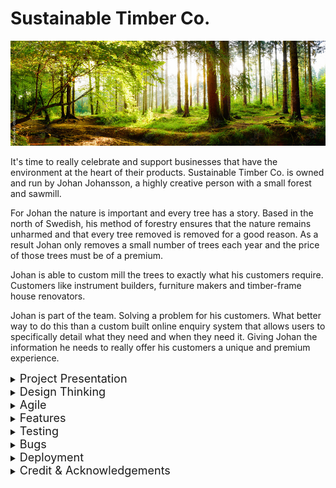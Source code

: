 # Sustainable Timber Co. 

![alt text](static/images/about_hero.jpg)

It's time to really celebrate and support businesses that have the environment at the heart of their products. Sustainable Timber Co. is owned and run by Johan Johansson, a highly creative person with a small forest and sawmill.

For Johan the nature is important and every tree has a story. Based in the north of Swedish, his method of forestry ensures that the nature remains unharmed and that every tree removed is removed for a good reason. As a result Johan only removes a small number of trees each year and the price of those trees must be of a premium. 

Johan is able to custom mill the trees to exactly what his customers require. Customers like instrument builders, furniture makers and timber-frame house renovators. 

Johan is part of the team. Solving a problem for his customers. What better way to do this than a custom built online enquiry system that allows users to specifically detail what they need and when they need it. Giving Johan the information he needs to really offer his customers a unique and premium experience.  

<details><summary><font size="4">Project Presentation</font></summary>

### Presentation of the project
Custom Timber Co. is a small company up in the north of Sweden that specialise in custom milled timber, owned by Johan, a guy who is passionate about the nature and the environment. This website is connecting Johan to his customers and helping communication in a modern and effective way.

### Overview of the development journey
Before I begin documenting this projects development I wanted to highlight that this project really did help me understand the effectiveness of 'agile' and that my original planning proposed the creation of a two database system  - but early into development I understood that this was not going to work and so I privotted the project and created a really great solution. I will document this later within my documentation. But I felt it important to make the reader away. 
</details>


<details><summary><font size="4">Design Thinking</font></summary>

### The company
This is based on a real-life company in the North of Sweden. For these small sawmills it is currently hard for them to connect with customers, without having a custom made website and backend. Often enquires and communications are done via Facebook or some-kind of primitive local online market place. 

### Customer Interviews
![alt text](readme_media/interview1.png)
![alt text](readme_media/interview2.png)
![alt text](readme_media/interview3.png)
I spoke with several people who worked made custom wood products, that I know would need to buy timber. 


### Research
Brain Storm 1 - General ideas for the website
![alt text](readme_media/brain_storm.png)
Brain Storm 2 - Focusing in on viable ideas
![alt text](readme_media/brain_storm2.png)
The projects - Persona
![alt text](readme_media/research_persona.png)

Much research was carried out. I visited the sawmill and spoke with the owner about his needs and desires.

### Video Proposal
Here is my mock proposal video, which I used to shape up the project before starting development. 

[![Watch the video](https://i.imgur.com/vKb2F1B.png)](https://youtu.be/HH_DNE370Mw)

### Wireframes
My original wireframes for the project look a little different to the finished project. These evolved as the project progressed. 

### Planning & Design
My original plan was to use two databases but this was later simplified to one database linked to the users primary key. 

</details>

<details><summary><font size="4">Agile</font></summary>

<details><summary>User Stories
</summary>
I generated over 100 user stories in developing this project. I made use of the 'project' feature within GitHub to manage the ordering and completion. 
</details>

<details><summary>Story Points & Sprints
</summary>
My allocation and valuing of story points moved a little as the project progressed. I completed my first sprint and re-assessed the value of 1 story point - After the first week of development I was confident on the value of one story point. For me this was a User Story that I knew how to complete and required little background research. 

Sprint lengths changed depending on my work/ study hours for that day or week of production. This would be much easier with a standard 40hr week, but I did feel that it was useful to apply sprints to my work even when working alone and studying as I do, as it helped me set goals for sections of the projects development.
</details>



<details><summary>Epics into User Stories
</summary>
I have two examples of where I have set epics and then broken them down into User Stories. 
- Final design
- Documentation
</details>



<details><summary>Timeline - Development
</summary>
I have put together a small time line to document the progress of the project from start to end. This highlights my sprints and allocation of story points etc.
</details>

</details>

<details><summary><font size="4">Features</font></summary>

### Existing Features

<details><summary>Navigation</summary>

- Responsive design
- Displays custom menu for logged in user
- Display custom menu for Admin (Superuser)
- Displays status of user login - logged out

</details>

<details><summary>Website</summary>

- Responsive design
- Simple information
- Clearly displaying 'Johan' to build customer trust

</details>

<details><summary>Enquiry System</summary>

- Responsive design
- User can create an enquiry
- User can edit an enquiry
- User can submit an enquiry
- User can delete an enquiry
- Admin can update the status to 'emailed'. This will reflect in users view

</details>

### Future Features

</details>

<details><summary><font size="4">Testing</font></summary>
<details><summary>Manual Testing 
</summary>

| Page        | Description           | Result  |
| ------------- |-------------| -----|
| Index.html    | About button | Pass |
|      | Responsive Design - Mobile > Large      |   Pass |
|      | Hello, I'm Johan Link      |   Pass |
|  | True Sustainable Forestry Link      |Pass |
||How I can help... Link|Pass|
||Take only the trees... Link|Pass|
||That creatuve... link|Pass|
|About|Responsive design - Mobile > Large|Pass|
||Link test|Pass|
|Forest|Responsive Design - Mobile > Large|Pass|
||Link test|Pass|
|Customer Timber|Responsive Design - Mobile > Large|Pass|
||Link test|Pass|
|Login|Log in with Username & Password|Pass|
||Login with incorrect details (help text)|Pass|
||Link to 'sign up' test |Pass|
||Successful login - User to 'quote_list' with username displayed |Pass|
||Successful login - Admin to 'quote_list' with username displayed |Pass|
|Sign up| Sign up with correct information |Pass|
||Sign up with incorrect info (help text)|Pass|
||Test 'sign in' link|Pass|
|Enquiry (list view)|Responsive Design - Mobile > Large|Pass|
||New enquiry button loads new enquiry form|Pass|
||Sign out button loads sign out confirmation view|Pass|
||(Unsubmitted) Delete button loads delete confirmation view|Pass|
||(Submitted) Delete button loads delete confirmation view|Pass|
||(Email sent) Delete button loads delete confirmation view|Pass|
||Scrolling for many items|Pass|
|New Enquiry form|Responsive Design - Mobile > Large|Pass|
||Completed form - submit button - saves and loads list view|Pass|
||Uncompleted form - submit button - help text shown|Pass|
||Cancel button - User returned to list view|Pass|
||Datepicker - Loads when clicked|Pass|
||Number fields - Only except numbers|Pass|
||Comment field allows for large string|Pass|
|Submit form view|Responsive Design - Mobile > Large|Pass|
||Displayed details match the record being submitted|Pass|
||Submit button - changes status of enquiry and loads list view|Pass|
||Cancel button - Enquiry remains unsubmitted - loads list view|Pass|
|Delete view|Responsive Design - Mobile > Large|Pass|
||Delete button - Loads list view and removes the enquiry|Pass|
||Cancel button - Loads list view and enquiry remains in list|Pass|
|Edit Enquiry|Responsive Design - Mobile > Large|Pass|
||Save changes button updates enquiry|Pass|
||Cancel button returns user to list view|Pass|
||Incorrect changes - Help text shown|Pass|
|Alert Box|Alert shown after enquiry saved|Pass|
||Alert shown after enquiry edited|Pass|
||Alert shown after enquiry submitted|Pass|
||Alert shown after user logs out|Pass|
|User status|Not shown when user is not logged in|Pass|
||Displays users name when logged in|Pass|
||Confirms user has logged out - after logout|Pass|
|Navigation|Responsive Design - Mobile > Large|Pass|
||Home links to index.html|Pass|
||About links to about.html|Pass|
||Out forest links to outforest.html|Pass|
||Custom timber links to about_enquiry_system.html|Pass|
||Login links to accounts/login/|Pass|
||Sign up links to /accounts/signup/|Pass|
||User Logged in - Enquires links to quote_list.html|Pass|
||User logged in - New Enquiry links to new_enquiry.html|Pass|
||User logged in - Log out links to accounts/logout/|Pass|
||Admin logged in -Admin control panel links to /admin |Pass|
||Admin logged in - Log out links to accounts/logout/|Pass|
|Admin view|Admin changes status to emailed - Updates list view|Pass|

</details>

<details><summary>Automated Testing
</summary>
Xxx
</details>

</details>


<details><summary><font size="4">Bugs</font></summary>

### Solved

<details><summary>Bootstrap & Materialize
</summary>
I had zero experience on these and as both were used in the walkthroughs I thought they were equals. I went with Materialise. This backfired when I was trying to work out forms as I was informed by a tutor that Materialise was seen as very dated and that I would experience problems with Django should I choice to continue working with it. 

As this project involves many elements I found that I didn’t really have the time to focus and learn the true powers of Bootstrap. For this project it is used on a basic level.
</details>
<details><summary>Power of Agile - A change of direction
</summary>
I needed to change direction on the enquiry system implementation. My original plan was to allow the user to create an enquiry, add a number of items to the enquiry and then submit the enquiry. At the stage where I had the database models installed and was trying to solve the problem of including items within the enquiry I realised that this was maybe a little ambitious for this project. 

I decided to simplify the idea into one database and enable the user to create an enquiry and then submit the enquiry. The system would allow the user to create and submit any number of enquires. 
</details>

<details><summary>Deployment
</summary>
I spent 3 hours working with Rebecca (Tutor) to help me get the site live. 
</details>

### Unsolved

<details><summary>Styling of Sign up
</summary>
I just ran out of time!
</details>

<details><summary>Selecting deadline date
</summary>
There should be an error if a user selects a date which is in the past. I looked into solving this but I felt I just didn't have the time to do it. 
</details>

<details><summary>Another
</summary>
Xxx
</details>

</details>

<details><summary><font size="4">Deployment</font></summary>

### Deploying to Heroku
### Database setup
### Cloudinary

</details>

<details><summary><font size="4">Credit & Acknowledgements</font></summary>

### Credits
### Acknowledgements
</details>


